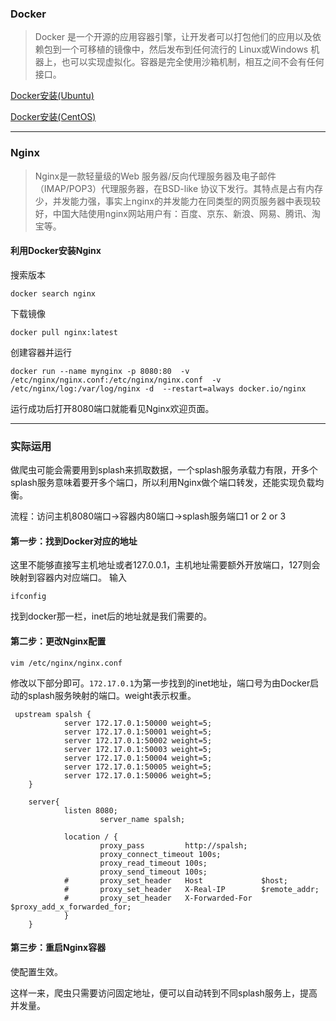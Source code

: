 
### Docker
> Docker 是一个开源的应用容器引擎，让开发者可以打包他们的应用以及依赖包到一个可移植的镜像中，然后发布到任何流行的 Linux或Windows 机器上，也可以实现虚拟化。容器是完全使用沙箱机制，相互之间不会有任何接口。

[Docker安装(Ubuntu)](https://www.runoob.com/docker/ubuntu-docker-install.html)

[Docker安装(CentOS)](https://www.runoob.com/docker/centos-docker-install.html)

---

### Nginx
> Nginx是一款轻量级的Web 服务器/反向代理服务器及电子邮件（IMAP/POP3）代理服务器，在BSD-like 协议下发行。其特点是占有内存少，并发能力强，事实上nginx的并发能力在同类型的网页服务器中表现较好，中国大陆使用nginx网站用户有：百度、京东、新浪、网易、腾讯、淘宝等。

#### 利用Docker安装Nginx

搜索版本

```shell
docker search nginx
```

下载镜像

```shell
docker pull nginx:latest
```

创建容器并运行

```shell
docker run --name mynginx -p 8080:80  -v /etc/nginx/nginx.conf:/etc/nginx/nginx.conf  -v /etc/nginx/log:/var/log/nginx -d  --restart=always docker.io/nginx
```

运行成功后打开8080端口就能看见Nginx欢迎页面。


---

### 实际运用

做爬虫可能会需要用到splash来抓取数据，一个splash服务承载力有限，开多个splash服务意味着要开多个端口，所以利用Nginx做个端口转发，还能实现负载均衡。

流程：访问主机8080端口->容器内80端口->splash服务端口1 or 2 or 3

#### 第一步：找到Docker对应的地址
这里不能够直接写主机地址或者127.0.0.1，主机地址需要额外开放端口，127则会映射到容器内对应端口。
输入

```shell
ifconfig
```

找到docker那一栏，inet后的地址就是我们需要的。

#### 第二步：更改Nginx配置

```shell
vim /etc/nginx/nginx.conf
```

修改以下部分即可。`172.17.0.1`为第一步找到的inet地址，端口号为由Docker启动的splash服务映射的端口。weight表示权重。

```text
 upstream spalsh {
            server 172.17.0.1:50000 weight=5;
            server 172.17.0.1:50001 weight=5;
            server 172.17.0.1:50002 weight=5;
            server 172.17.0.1:50003 weight=5;
            server 172.17.0.1:50004 weight=5;
            server 172.17.0.1:50005 weight=5;
            server 172.17.0.1:50006 weight=5;
    }

    server{ 
            listen 8080; 
                    server_name spalsh; 

            location / { 
                    proxy_pass         http://spalsh; 
                    proxy_connect_timeout 100s;
                    proxy_read_timeout 100s;
                    proxy_send_timeout 100s;
            #       proxy_set_header   Host             $host; 
            #       proxy_set_header   X-Real-IP        $remote_addr; 
            #       proxy_set_header   X-Forwarded-For  $proxy_add_x_forwarded_for; 
            } 
    }
```

#### 第三步：重启Nginx容器
使配置生效。


这样一来，爬虫只需要访问固定地址，便可以自动转到不同splash服务上，提高并发量。
